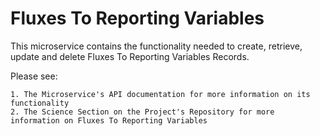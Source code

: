 # Fluxes To Reporting Variables

This microservice contains the functionality needed to create, retrieve, update and delete 
Fluxes To Reporting Variables Records.

Please see:

    1. The Microservice's API documentation for more information on its functionality
    2. The Science Section on the Project's Repository for more information on Fluxes To Reporting Variables



